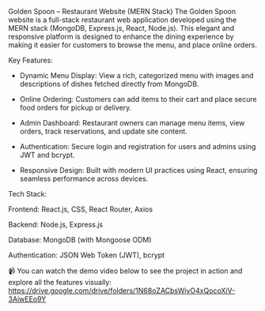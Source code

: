 Golden Spoon – Restaurant Website (MERN Stack)
The Golden Spoon website is a full-stack restaurant web application developed using the MERN stack (MongoDB, Express.js, React, Node.js). This elegant and responsive platform is designed to enhance the dining experience by making it easier for customers to browse the menu, and place online orders.

Key Features:

- Dynamic Menu Display: View a rich, categorized menu with images and descriptions of dishes fetched directly from MongoDB.

- Online Ordering: Customers can add items to their cart and place secure food orders for pickup or delivery.

- Admin Dashboard: Restaurant owners can manage menu items, view orders, track reservations, and update site content.

- Authentication: Secure login and registration for users and admins using JWT and bcrypt.

- Responsive Design: Built with modern UI practices using React, ensuring seamless performance across devices.

Tech Stack:

Frontend: React.js, CSS, React Router, Axios

Backend: Node.js, Express.js

Database: MongoDB (with Mongoose ODM)

Authentication: JSON Web Token (JWT), bcrypt

📹 You can watch the demo video below to see the project in action and explore all the features visually: 
https://drive.google.com/drive/folders/1N68oZACbsWiyO4xQocoXiV-3AiwEEo9Y
